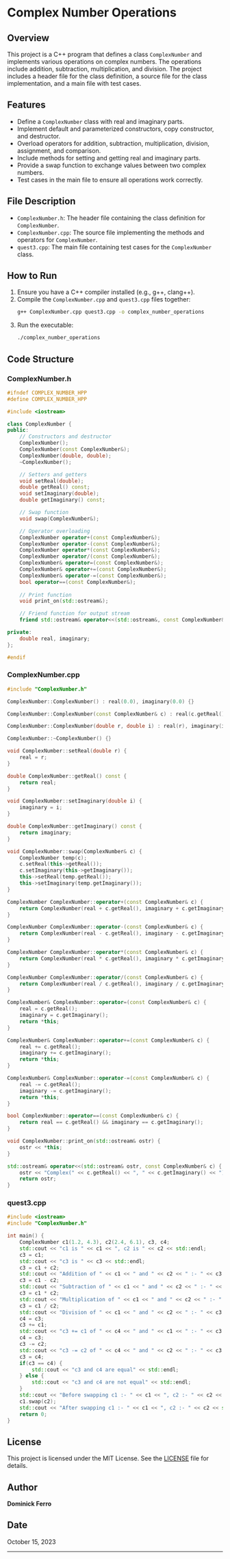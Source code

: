 # Complex Number Operations

## Overview
This project is a C++ program that defines a class `ComplexNumber` and implements various operations on complex numbers. The operations include addition, subtraction, multiplication, and division. The project includes a header file for the class definition, a source file for the class implementation, and a main file with test cases.

## Features
- Define a `ComplexNumber` class with real and imaginary parts.
- Implement default and parameterized constructors, copy constructor, and destructor.
- Overload operators for addition, subtraction, multiplication, division, assignment, and comparison.
- Include methods for setting and getting real and imaginary parts.
- Provide a swap function to exchange values between two complex numbers.
- Test cases in the main file to ensure all operations work correctly.

## File Description
- `ComplexNumber.h`: The header file containing the class definition for `ComplexNumber`.
- `ComplexNumber.cpp`: The source file implementing the methods and operators for `ComplexNumber`.
- `quest3.cpp`: The main file containing test cases for the `ComplexNumber` class.

## How to Run
1. Ensure you have a C++ compiler installed (e.g., g++, clang++).
2. Compile the `ComplexNumber.cpp` and `quest3.cpp` files together:
   ```sh
   g++ ComplexNumber.cpp quest3.cpp -o complex_number_operations
   ```
3. Run the executable:
   ```sh
   ./complex_number_operations
   ```

## Code Structure

### ComplexNumber.h
```cpp
#ifndef COMPLEX_NUMBER_HPP
#define COMPLEX_NUMBER_HPP

#include <iostream>

class ComplexNumber {
public:
    // Constructors and destructor
    ComplexNumber();
    ComplexNumber(const ComplexNumber&);
    ComplexNumber(double, double);
    ~ComplexNumber();

    // Setters and getters
    void setReal(double);
    double getReal() const;
    void setImaginary(double);
    double getImaginary() const;

    // Swap function
    void swap(ComplexNumber&);

    // Operator overloading
    ComplexNumber operator+(const ComplexNumber&);
    ComplexNumber operator-(const ComplexNumber&);
    ComplexNumber operator*(const ComplexNumber&);
    ComplexNumber operator/(const ComplexNumber&);
    ComplexNumber& operator=(const ComplexNumber&);
    ComplexNumber& operator+=(const ComplexNumber&);
    ComplexNumber& operator-=(const ComplexNumber&);
    bool operator==(const ComplexNumber&);
    
    // Print function
    void print_on(std::ostream&);

    // Friend function for output stream
    friend std::ostream& operator<<(std::ostream&, const ComplexNumber&);

private:
    double real, imaginary;
};

#endif
```

### ComplexNumber.cpp
```cpp
#include "ComplexNumber.h"

ComplexNumber::ComplexNumber() : real(0.0), imaginary(0.0) {}

ComplexNumber::ComplexNumber(const ComplexNumber& c) : real(c.getReal()), imaginary(c.getImaginary()) {}

ComplexNumber::ComplexNumber(double r, double i) : real(r), imaginary(i) {}

ComplexNumber::~ComplexNumber() {}

void ComplexNumber::setReal(double r) {
    real = r;
}

double ComplexNumber::getReal() const {
    return real;
}

void ComplexNumber::setImaginary(double i) {
    imaginary = i;
}

double ComplexNumber::getImaginary() const {
    return imaginary;
}

void ComplexNumber::swap(ComplexNumber& c) {
    ComplexNumber temp(c);
    c.setReal(this->getReal());
    c.setImaginary(this->getImaginary());
    this->setReal(temp.getReal());
    this->setImaginary(temp.getImaginary());
}

ComplexNumber ComplexNumber::operator+(const ComplexNumber& c) {
    return ComplexNumber(real + c.getReal(), imaginary + c.getImaginary());
}

ComplexNumber ComplexNumber::operator-(const ComplexNumber& c) {
    return ComplexNumber(real - c.getReal(), imaginary - c.getImaginary());
}

ComplexNumber ComplexNumber::operator*(const ComplexNumber& c) {
    return ComplexNumber(real * c.getReal(), imaginary * c.getImaginary());
}

ComplexNumber ComplexNumber::operator/(const ComplexNumber& c) {
    return ComplexNumber(real / c.getReal(), imaginary / c.getImaginary());
}

ComplexNumber& ComplexNumber::operator=(const ComplexNumber& c) {
    real = c.getReal();
    imaginary = c.getImaginary();
    return *this;
}

ComplexNumber& ComplexNumber::operator+=(const ComplexNumber& c) {
    real += c.getReal();
    imaginary += c.getImaginary();
    return *this;
}

ComplexNumber& ComplexNumber::operator-=(const ComplexNumber& c) {
    real -= c.getReal();
    imaginary -= c.getImaginary();
    return *this;
}

bool ComplexNumber::operator==(const ComplexNumber& c) {
    return real == c.getReal() && imaginary == c.getImaginary();
}

void ComplexNumber::print_on(std::ostream& ostr) {
    ostr << *this;
}

std::ostream& operator<<(std::ostream& ostr, const ComplexNumber& c) {
    ostr << "Complex(" << c.getReal() << ", " << c.getImaginary() << ")";
    return ostr;
}
```

### quest3.cpp
```cpp
#include <iostream>
#include "ComplexNumber.h"

int main() {
    ComplexNumber c1(1.2, 4.3), c2(2.4, 6.1), c3, c4;
    std::cout << "c1 is " << c1 << ", c2 is " << c2 << std::endl;
    c3 = c1;
    std::cout << "c3 is " << c3 << std::endl;
    c3 = c1 + c2;
    std::cout << "Addition of " << c1 << " and " << c2 << " :- " << c3 << std::endl;
    c3 = c1 - c2;
    std::cout << "Subtraction of " << c1 << " and " << c2 << " :- " << c3 << std::endl;
    c3 = c1 * c2;
    std::cout << "Multiplication of " << c1 << " and " << c2 << " :- " << c3 << std::endl;
    c3 = c1 / c2;
    std::cout << "Division of " << c1 << " and " << c2 << " :- " << c3 << std::endl;
    c4 = c3;
    c3 += c1;
    std::cout << "c3 += c1 of " << c4 << " and " << c1 << " :- " << c3 << std::endl;
    c4 = c3;
    c3 -= c2;
    std::cout << "c3 -= c2 of " << c4 << " and " << c2 << " :- " << c3 << std::endl;
    c3 = c4;
    if(c3 == c4) {
        std::cout << "c3 and c4 are equal" << std::endl;
    } else {
        std::cout << "c3 and c4 are not equal" << std::endl;
    }
    std::cout << "Before swapping c1 :- " << c1 << ", c2 :- " << c2 << std::endl;
    c1.swap(c2);
    std::cout << "After swapping c1 :- " << c1 << ", c2 :- " << c2 << std::endl;
    return 0;
}
```

## License
This project is licensed under the MIT License. See the [LICENSE](LICENSE) file for details.

## Author
**Dominick Ferro**

## Date
October 15, 2023

---

